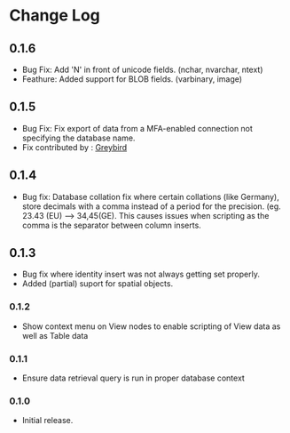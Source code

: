 # Change Log

## 0.1.6

- Bug Fix: Add 'N' in front of unicode fields. (nchar, nvarchar, ntext)
- Feathure: Added support for BLOB fields. (varbinary, image)

## 0.1.5

- Bug Fix: Fix export of data from a MFA-enabled connection not specifying the database name.
- Fix contributed by : [Greybird](https://github.com/Greybird)

## 0.1.4

- Bug fix: Database collation fix where certain collations (like Germany), store decimals with a comma instead of a period for the precision. (eg. 23.43 (EU) --> 34,45(GE). This causes issues when scripting as the comma is the separator between column inserts.

## 0.1.3

- Bug fix where identity insert was not always getting set properly.
- Added (partial) suport for spatial objects.

### 0.1.2

- Show context menu on View nodes to enable scripting of View data as well as Table data

### 0.1.1

- Ensure data retrieval query is run in proper database context

### 0.1.0

- Initial release.
